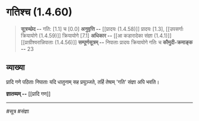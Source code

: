 # गतिश्च (1.4.60)
> **सूत्रच्छेद --** गति: [1.1] च [0.0]
> **अनुवृत्ति --** [[प्रादयः (1.4.58)]] प्रादयः [1.3], [[उपसर्गाः क्रियायोगे (1.4.59)]] क्रियायोगे [7.1]
> **अधिकार --** [[आ कडारादेका संज्ञा (1.4.1)]] [[प्राग्रीश्वरान्निपाताः (1.4.56)]]
> **सम्पूर्णसूत्रम् --** निपाताः प्रादयः क्रियायोगे गतिः च
> **कौमुदी-क्रमाङ्क --** 23

## व्याख्या
प्रादि गणे पठिताः निपाताः यदि धातुनाम् सह प्रयुञ्जते, तर्हि तेषाम् 'गति' संज्ञा अपि भवति।

**ज्ञातव्यम् --** [[प्रादि गण]]

---
#सूत्र #संज्ञा 
